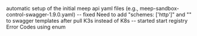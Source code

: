 automatic setup of the initial meep api yaml files (e.g., meep-sandbox-control-swagger-1.9.0.yaml) -- fixed
Need to add "schemes: ['http']" and "<IP>" to swagger templates after pull
K3s instead of K8s -- started
start registry
Error Codes using enum

